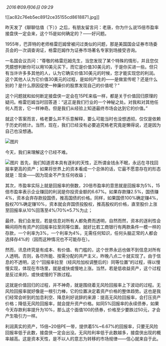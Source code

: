  _2016年09月06日 09:29_

![[ac82c76eb5ec8912ce35155cd8618871.jpg]]

昨天发了《聊聊估值（下）》之后，有朋友留言问：老唐，你为什么说15倍市盈率接盘侠一定会来，这个15是如何确定的？——好问题。  

1955年，巴菲特的老师格雷厄姆曾被问过类似的问题，那是美国国会证券市场委员会的一次调查询证，格雷厄姆作为证券市场著名专家到场接受咨询。

一名国会议员问：“尊敬的格雷厄姆先生，当您发现了某个特殊的情形，并且您仅凭臆想判断你可以用10美元买下，而它是价值30美元的，于是你买进一些。但只有当许许多多其他的人，认为它确实价值30美元的时候，您才能实现您的利润。这个其他人认为它价值30美元的过程，是如何产生的——是做宣传呢？还是什么别的？是什么原因促使一种廉价的股票发现自己的价值呢？” 

这个问题就和如何断定接盘侠一定会在15PE来临一样，都是关于价值回归原理的疑问。格雷厄姆当时回答道：“这正是我们行业的一个神秘之处。对我和对其他任何人而言，它一样神奇。但是我们从经验上知道最终市场会达到它的价值。”

就这个答案而言，格老要么并不乐意解释，要么可能当时也没想透彻，仅仅是依赖于历史的统计。当然，现在，我们已经没有必要追究格老究竟是懒得说，还是因为自己也没想通。

![图片](https://mmbiz.qpic.cn/mmbiz_gif/MVPvEL7Qg0G3omLo1k5XCBTHlsFgCjwjFR0rNoODU2eUZDibvF8WDTmvwvbsEqH5bcWttib2WcDCNfyvElTSMicPw/0?wx_fmt=gif&tp=wxpic&wxfrom=5&wx_lazy=1)    

今天，我们来理解这个已经不难。

![图片](https://mmbiz.qpic.cn/mmbiz_png/FLuwqRQnElknDClgoYSjjMaP9CfVuhYLAwoxs52TO9UDPk84YnhABQ2WMxOiboA8OuckPE3oTXNmBuzf8zBqLYg/640?wx_fmt=png&tp=wxpic&wxfrom=5&wx_lazy=1&wx_co=1)
首先，我们知道资本具有逐利的天性，正所谓金钱永不眠，永远在寻找回报率更高的资产；如果将世界上的资本看成一个总体的话，它最不愿意存在的形态就是：现金——因为现金不产生任何收益；

其次，市盈率实际上就是回报率的倒数，20倍市盈率的意思就是回报率为5%，15倍市盈率表示企业赚回的利润是你投资金额的6.67%。如果存款赚2.5%，国债赚4%，资本会弃存款投国债，推高国债的价格。同样，如果国债100%确定赚4%，股权70%确定赚10%，资本就会弃国债投股权，推高股权的价格，直至股价上涨至回报率从10%回落至4%/70%≈5.7%为止；

最终，我们会发现，若是信息对所有人都免费而透明，自然而然，资本的逐利性会瞬间将所有资产的回报率拉至同等位置。就好比若工商银行有两款条件一模一样的存款，一个利率为3%，一个利率为4%，无需任何知识，任何头脑正常的人都会选择存4%的（因而这种情况也不可能存在）。

然而，讯息终究是有成本、有价值、有门槛的，这个世界永远也做不到信息对所有人透明。否则，各尽所能、按需分配的共产主义，昨晚八点二十就实现了。由于信息的不透明，这个“回报率拉至（经风险加权调整后的）同等位置”的过程，得以慢慢实现，体现在市场里，就是或快或慢地上涨。当然，若是低收益资产，这个过程是反过来的，或快或慢的下跌过程。

这就是价值回归的过程，并不神奇，就是围绕着无风险回报率上下波动的过程。无风险回报率就好像是一根引力棒，它的位置决定着资产价格的整体趋势。这也是我们经常会听到的加息利空、降息利好说辞的来源：提高无风险回报率，会打压资产价格；降低无风险回报率，就会提升资产价格。如同5%回报率的永续债券，如果今天存款利率提升为10%，那么这个面值100的债券，价格至少要跌过50元，才会产生吸引力一样。

利润真实的资产，15倍~20倍PE一带，提供着5%~6.67%的回报率，只要无风险回报率低于此数，接盘侠一定会出没。无风险利率低于此数越多，接盘侠出现的概率越高。这是资本天性，是不以人的意志为转移的市场规律——信心就来自于此。